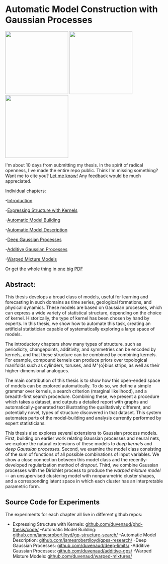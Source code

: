 Automatic Model Construction with Gaussian Processes
=====================

<img src="https://raw.githubusercontent.com/duvenaud/phd-thesis/master/figures/topology/mobius.png" width="200"> <img src="https://raw.githubusercontent.com/duvenaud/phd-thesis/master/figures/additive/3d-kernel/3d_add_kernel_321.png" width="200"> <img src="https://raw.githubusercontent.com/duvenaud/phd-thesis/master/figures/deep-limits/map_connected/latent_coord_map_layer_39.png" width="200">



I'm about 10 days from submitting my thesis.  In the spirit of radical openness, I've made the entire repo public.  Think I'm missing something?  Want me to cite you?  <a href="mailto: dkd23@cam.ac.uk">Let me know!</a>  Any feedback would be much appreciated.

Individual chapters:

-[Introduction](intro.pdf)

-[Expressing Structure with Kernels](kernels.pdf)

-[Automatic Model Building](grammar.pdf)

-[Automatic Model Description](description.pdf)

-[Deep Gaussian Processes](deeplimits.pdf)

-[Additive Gaussian Processes](additive.pdf)

-[Warped Mixture Models](warped.pdf)

Or get the whole thing in [one big PDF](thesis.pdf)



Abstract:
----------

This thesis develops a broad class of models, useful for learning and forecasting in such domains as time series, geological formations, and physical dynamics. These models are based on Gaussian processes, which can express a wide variety of statistical structure, depending on the choice of kernel. Historically, the type of kernel has been chosen by hand by experts. In this thesis, we show how to automate this task, creating an artificial statistician capable of systematically exploring a large space of models.

The introductory chapters show many types of structure, such as periodicity, changepoints, additivity, and symmetries can be encoded by kernels, and that these structure can be combined by combining kernels. For example, compound kernels can produce priors over topological manifolds such as cylinders, toruses, and M\"{o}bius strips, as well as their higher-dimensional analogues.

The main contribution of this thesis is to show how this open-ended space of models can be explored automatically. To do so, we define a simple grammar over kernels, a search criterion (marginal likelihood), and a breadth-first search procedure. Combining these, we present a procedure which takes a dataset, and outputs a detailed report with graphs and automatically-generated text illustrating the qualitatively different, and potentially novel, types of structure discovered in that dataset. This system automates parts of the model-building and analysis currently performed by expert statisticians.

This thesis also explores several extensions to Gaussian process models. First, building on earlier work relating Gaussian processes and neural nets, we explore the natural extensions of these models to *deep kernels* and *deep Gaussian processes*. Second, we examine the model class consisting of the sum of functions of all possible combinations of input variables. We show a close connection between this model class and the recently-developed regularization method of *dropout*. Third, we combine Gaussian processes with the Dirichlet process to produce the *warped mixture model* -- an unsupervised clustering model with nonparametric cluster shapes, and a corresponding latent space in which each cluster has an interpretable parametric form.


Source Code for Experiments
------------------

The experiments for each chapter all live in different github repos:

- Expressing Structure with Kernels: [github.com/duvenaud/phd-thesis/code/](www.github.com/duvenaud/phd-thesis/code/)
-Automatic Model Building: [github.com/jamesrobertlloyd/gp-structure-search/](www.github.com/jamesrobertlloyd/gp-structure-search/)
-Automatic Model Description: [github.com/jamesrobertlloyd/gpss-research/](www.github.com/jamesrobertlloyd/gpss-research/)
-Deep Gaussian Processes: [github.com/duvenaud/deep-limits/](www.github.com/duvenaud/deep-limits/)
-Additive Gaussian Processes: [github.com/duvenaud/additive-gps/](www.github.com/duvenaud/additive-gps/)
-Warped Mixture Models: [github.com/duvenaud/warped-mixtures/](www.github.com/duvenaud/warped-mixtures/)

